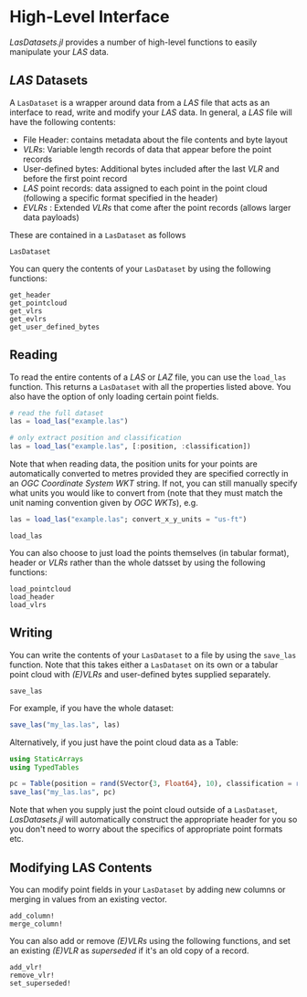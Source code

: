 # High-Level Interface

*LasDatasets.jl* provides a number of high-level functions to easily manipulate your *LAS* data. 

## *LAS* Datasets

A `LasDataset` is a wrapper around data from a *LAS* file that acts as an interface to read, write and modify your *LAS* data. In general, a *LAS* file will have the following contents:
* File Header: contains metadata about the file contents and byte layout
* *VLRs*: Variable length records of data that appear before the point records
* User-defined bytes: Additional bytes included after the last *VLR* and before the first point record
* *LAS* point records: data assigned to each point in the point cloud (following a specific format specified in the header)
* *EVLRs* : Extended *VLRs* that come after the point records (allows larger data payloads)

These are contained in a `LasDataset` as follows
```@docs; canonical = false
LasDataset
```

You can query the contents of your `LasDataset` by using the following functions:
```@docs; canonical = false
get_header
get_pointcloud
get_vlrs
get_evlrs
get_user_defined_bytes
```

## Reading
To read the entire contents of a *LAS* or *LAZ* file, you can use the `load_las` function. This returns a `LasDataset` with all the properties listed above. You also have the option of only loading certain point fields.

```julia
# read the full dataset
las = load_las("example.las")

# only extract position and classification
las = load_las("example.las", [:position, :classification])
```

Note that when reading data, the position units for your points are automatically converted to metres provided they are specified correctly in an *OGC Coordinate System WKT* string. If not, you can still manually specify what units you would like to convert from (note that they must match the unit naming convention given by *OGC WKTs*), e.g.

```julia
las = load_las("example.las"; convert_x_y_units = "us-ft")
```

```@docs; canonical = false
load_las
```

You can also choose to just load the points themselves (in tabular format), header or *VLRs* rather than the whole datsset by using the following functions:
```@docs; canonical = false
load_pointcloud
load_header
load_vlrs
```

## Writing
You can write the contents of your `LasDataset` to a file by using the `save_las` function. Note that this takes either a `LasDataset` on its own or a tabular point cloud with *(E)VLRs* and user-defined bytes supplied separately.

```@docs; canonical = false
save_las
```

For example, if you have the whole dataset:
```julia
save_las("my_las.las", las)
```

Alternatively, if you just have the point cloud data as a Table:
```julia
using StaticArrays
using TypedTables

pc = Table(position = rand(SVector{3, Float64}, 10), classification = rand(UIn8, 10))
save_las("my_las.las", pc)
```

Note that when you supply just the point cloud outside of a `LasDataset`, *LasDatasets.jl* will automatically construct the appropriate header for you so you don't need to worry about the specifics of appropriate point formats etc. 

## Modifying LAS Contents
You can modify point fields in your `LasDataset` by adding new columns or merging in values from an existing vector.

```@docs; canonical = false
add_column!
merge_column!
```

You can also add or remove *(E)VLRs* using the following functions, and set an existing *(E)VLR* as *superseded* if it's an old copy of a record.

```@docs; canonical = false
add_vlr!
remove_vlr!
set_superseded!
```